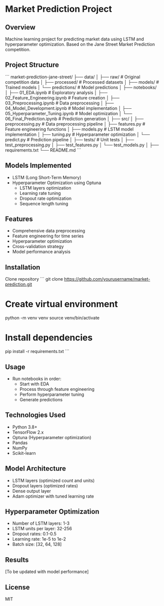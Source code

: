 # Market Prediction Project

## Overview
Machine learning project for predicting market data using LSTM and hyperparameter optimization. Based on the Jane Street Market Prediction competition.

## Project Structure

´´´
market-prediction-jane-street/
├── data/
│   ├── raw/           # Original competition data
│   ├── processed/     # Processed datasets
│   ├── models/        # Trained models
│   └── predictions/   # Model predictions
│
├── notebooks/
│   ├── 01_EDA.ipynb                    # Exploratory analysis
│   ├── 02_Feature_Engineering.ipynb    # Feature creation
│   ├── 03_Preprocessing.ipynb          # Data preprocessing
│   ├── 04_Model_Development.ipynb      # Model implementation
│   ├── 05_Hyperparameter_Tuning.ipynb  # Model optimization
│   └── 06_Final_Prediction.ipynb       # Prediction generation
│
├── src/
│   ├── preprocessing.py    # Data preprocessing pipeline
│   ├── features.py         # Feature engineering functions
│   ├── models.py           # LSTM model implementation
│   ├── tuning.py           # Hyperparameter optimization
│   └── predict.py          # Prediction pipeline
│
├── tests/                  # Unit tests
│   ├── test_preprocessing.py
│   ├── test_features.py
│   └── test_models.py
│
├── requirements.txt
└── README.md
´´´

## Models Implemented

- LSTM (Long Short-Term Memory)
- Hyperparameter Optimization using Optuna
  - LSTM layers optimization
  - Learning rate tuning
  - Dropout rate optimization
  - Sequence length tuning



## Features

- Comprehensive data preprocessing
- Feature engineering for time series
- Hyperparameter optimization
- Cross-validation strategy
- Model performance analysis

## Installation
Clone repository
´´´
git clone https://github.com/yourusername/market-prediction.git

# Create virtual environment
python -m venv venv
source venv/bin/activate

# Install dependencies
pip install -r requirements.txt
´´´

## Usage

- Run notebooks in order:
  - Start with EDA
  - Process through feature engineering
  - Perform hyperparameter tuning
  - Generate predictions

## Technologies Used

- Python 3.8+
- TensorFlow 2.x
- Optuna (Hyperparameter optimization)
- Pandas
- NumPy
- Scikit-learn

## Model Architecture

- LSTM layers (optimized count and units)
- Dropout layers (optimized rates)
- Dense output layer
- Adam optimizer with tuned learning rate

## Hyperparameter Optimization

- Number of LSTM layers: 1-3
- LSTM units per layer: 32-256
- Dropout rates: 0.1-0.5
- Learning rate: 1e-5 to 1e-2
- Batch size: [32, 64, 128]

## Results
[To be updated with model performance]

## License
MIT
